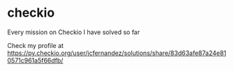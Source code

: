 # checkio
Every mission on Checkio I have solved so far

Check my profile at
https://py.checkio.org/user/jcfernandez/solutions/share/83d63afe87a24e810571c961a5f66dfb/
